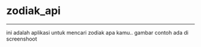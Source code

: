 # zodiak_api

------------


ini adalah aplikasi untuk mencari zodiak apa kamu..
gambar contoh ada di screenshoot



